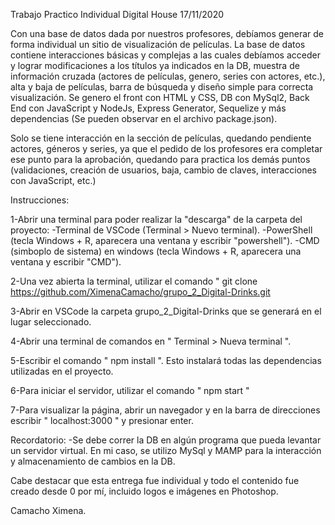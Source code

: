 Trabajo Practico Individual Digital House 17/11/2020

Con una base de datos dada por nuestros profesores, debíamos generar de forma individual un sitio de visualización de películas.
La base de datos contiene interacciones básicas y complejas a las cuales debíamos acceder y lograr modificaciones a los títulos ya indicados en la DB, muestra de información cruzada (actores de películas, genero, series con actores, etc.), alta y baja de películas, barra de búsqueda y diseño simple para correcta visualización.
Se genero el front con HTML y CSS, DB con MySql2, Back End con JavaScript y NodeJs, Express Generator, Sequelize y más dependencias (Se pueden observar en el archivo package.json).

Solo se tiene interacción en la sección de películas, quedando pendiente actores, géneros y series, ya que el pedido de los profesores era completar ese punto para la aprobación, quedando para practica los demás puntos (validaciones, creación de usuarios, baja, cambio de claves, interacciones con JavaScript, etc.)

Instrucciones:

1-Abrir una terminal para poder realizar la "descarga" de la carpeta del proyecto: -Terminal de VSCode (Terminal > Nuevo terminal). -PowerShell (tecla Windows + R, aparecera una ventana y escribir "powershell"). -CMD (simboplo de sistema) en windows (tecla Windows + R, aparecera una ventana y escribir "CMD").

2-Una vez abierta la terminal, utilizar el comando " git clone https://github.com/XimenaCamacho/grupo_2_Digital-Drinks.git

3-Abrir en VSCode la carpeta grupo_2_Digital-Drinks que se generará en el lugar seleccionado.

4-Abrir una terminal de comandos en " Terminal > Nueva terminal ".

5-Escribir el comando " npm install ". Esto instalará todas las dependencias utilizadas en el proyecto.

6-Para iniciar el servidor, utilizar el comando " npm start "

7-Para visualizar la página, abrir un navegador y en la barra de direcciones escribir " localhost:3000 " y presionar enter.

Recordatorio:
-Se debe correr la DB en algún programa que pueda levantar un servidor virtual. En mi caso, se utilizo MySql y MAMP para la interacción y almacenamiento de cambios en la DB.

Cabe destacar que esta entrega fue individual y todo el contenido fue creado desde 0 por mí, incluido logos e imágenes en Photoshop.

Camacho Ximena.
